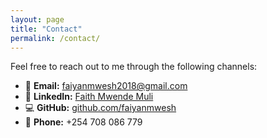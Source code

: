 ```yaml
---
layout: page
title: "Contact"
permalink: /contact/
---
```


Feel free to reach out to me through the following channels:

- 📧 **Email:** [faiyanmwesh2018@gmail.com](mailto:faiyanmwesh2018@gmail.com)
- 💼 **LinkedIn:** [Faith Mwende Muli](https://www.linkedin.com/in/faith-mwende-muli-89a81223a/)
- 💻 **GitHub:** [github.com/faiyanmwesh](https://github.com/faiyanmwesh)
- 📱 **Phone:** +254 708 086 779
